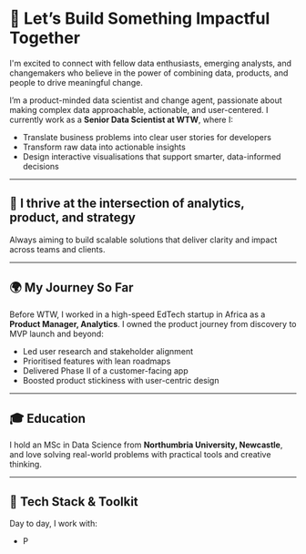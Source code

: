 # 👋 Let’s Build Something Impactful Together

I'm excited to connect with fellow data enthusiasts, emerging analysts, and changemakers who believe in the power of combining data, products, and people to drive meaningful change.

I’m a product-minded data scientist and change agent, passionate about making complex data approachable, actionable, and user-centered. I currently work as a **Senior Data Scientist at WTW**, where I:

- Translate business problems into clear user stories for developers  
- Transform raw data into actionable insights  
- Design interactive visualisations that support smarter, data-informed decisions  

---

## 🧠 I thrive at the intersection of analytics, product, and strategy

Always aiming to build scalable solutions that deliver clarity and impact across teams and clients.

---

## 🌍 My Journey So Far

Before WTW, I worked in a high-speed EdTech startup in Africa as a **Product Manager, Analytics**. I owned the product journey from discovery to MVP launch and beyond:

- Led user research and stakeholder alignment  
- Prioritised features with lean roadmaps  
- Delivered Phase II of a customer-facing app  
- Boosted product stickiness with user-centric design  

---

## 🎓 Education

I hold an MSc in Data Science from **Northumbria University, Newcastle**, and love solving real-world problems with practical tools and creative thinking.

---

## 🧰 Tech Stack & Toolkit

Day to day, I work with:

- P
